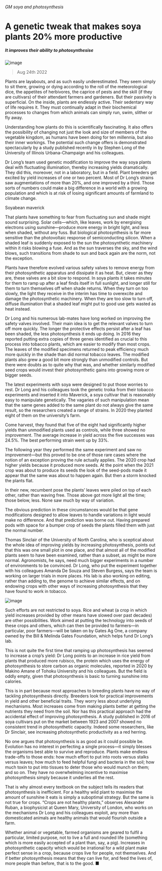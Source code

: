 ###### GM soya and photosynthesis
# A genetic tweak that makes soya plants 20% more productive 
##### It improves their ability to photosynthesise 
![image](images/20220827_STD001.jpg) 
> Aug 24th 2022 
Plants are layabouts, and as such easily underestimated. They seem simply to sit there, growing or dying according to the roll of the meteorological dice, the appetites of herbivores, the caprice of pests and the skill (if they are cultivars) of their attendant farmers and gardeners. But their passivity is superficial. On the inside, plants are endlessly active. Their sedentary way of life requires it. They must continually adapt in their biochemical processes to changes from which animals can simply run, swim, slither or fly away. 
Understanding how plants do this is scientifically fascinating. It also offers the possibility of changing not just the look and size of members of the vegetable kingdom, as humans have been doing for ten millennia, but also their inner workings. The potential such change offers is demonstrated spectacularly by a study published recently in  by Stephen Long of the University of Illinois Urbana-Champaign and his colleagues.
Dr Long’s team used genetic modification to improve the way soya plants deal with fluctuating illumination, thereby increasing yields dramatically. They did this, moreover, not in a laboratory, but in a field. Plant breeders get excited by yield increases of one or two percent. Most of Dr Long’s strains saw augmentations of more than 20%, and one improved by a third. Those sorts of numbers could make a big difference in a world with a growing population and which is at risk of losing significant amounts of farmland to climate change.
Soyabean maverick
That plants have something to fear from fluctuating sun and shade might sound surprising. Solar cells—which, like leaves, work by energising electrons using sunshine—produce more energy in bright light, and less when shaded, without any fuss. But biological photosynthesis is far more sensitive than the photovoltaic response of semiconducting silicon. When a shaded leaf is suddenly exposed to the sun the photosynthetic machinery within it risks blowing a fuse. And as the sun traverses the sky, and the wind blows, such transitions from shade to sun and back again are the norm, not the exception. 
Plants have therefore evolved various safety valves to remove energy from their photosynthetic apparatus and dissipate it as heat. But, clever as they are, these valves are a bit slow to respond. In soya plants it takes minutes for them to ramp up after a leaf finds itself in full sunlight, and longer still for them to turn themselves off when shade returns. When they turn on too slowly, the light they receive in the interim has time to overexcite and damage the photosynthetic machinery. When they are too slow to turn off, diffuse illumination that a shaded leaf might put to good use gets wasted as heat instead.
Dr Long and his numerous lab-mates have long worked on improving the safety valves involved. Their main idea is to get the relevant valves to turn off more quickly. The longer the protective effects persist after a leaf has been shaded, the less photosynthesis it ends up doing. In 2016 they reported putting extra copies of three genes identified as crucial to this process into tobacco plants, which are easier to modify than most crops. The leaves of the modified specimens returned to peak efficiency much more quickly in the shade than did normal tobacco leaves. The modified plants also grew a good bit more strongly than unmodified controls. But there were doubts as to quite why that was, and whether similarly modified seed crops would invest their photosynthetic gains into growing more or bigger seeds. 
The latest experiments with soya were designed to put those worries to rest. Dr Long and his colleagues took the genetic troika from their tobacco experiments and inserted it into Maverick, a soya cultivar that is reasonably easy to manipulate genetically. The vagaries of such manipulation mean that the same genes added to the same plant do not always give the same result, so the researchers created a range of strains. In 2020 they planted eight of them on the university’s farm. 
Come harvest, they found that five of the eight had significantly higher yields than unmodified plants used as controls, while three showed no improvement. The average increase in yield across the five successes was 24.5%. The best performing strain went up by 33%. 
The following year they performed the same experiment and saw no improvement—but this proved to be one of those rare cases where the notion of an exception proving the rule actually applies. The 2020 crop had higher yields because it produced more seeds. At the point when the 2021 crop was about to produce its seeds the look of the seed-pods made it appear that the same was about to happen again. But then a storm knocked the plants flat. 
In their new, recumbent pose the plants’ leaves were piled on top of each other, rather than waving free. Those above got more light all the time; those below, less. None saw much by way of variation. 
The obvious prediction in these circumstances would be that gene modifications designed to allow leaves to handle variations in light would make no difference. And that prediction was borne out. Having prepared pods with space for a bumper crop of seeds the plants filled them with just the normal number. 
Thomas Sinclair of the University of North Carolina, who is sceptical about the whole idea of improving yields by increasing photosynthesis, points out that this was one small plot in one place, and that almost all of the modified plants seem to have been examined, rather than a subset, as might be more normal. Agronomists, he says, need much bigger experiments in a number of environments to be convinced. Dr Long, who put the experiment together with his colleagues Amanda De Souza and Steven Burgess, says the team is working on larger trials in more places. His lab is also working on editing, rather than adding to, the genome to achieve similar effects, and on endowing crops with other ways of increasing photosynthesis that they have found to work in tobacco. 
![image](images/20220827_STD002.jpg) 

Such efforts are not restricted to soya. Rice and wheat (a crop in which yield increases provided by other means have slowed over past decades) are other possibilities. Work aimed at putting the technology into seeds of these crops and others, which can then be provided to farmers—in particular, poor farmers—will be taken on by Gates Ag One, a company owned by the Bill &amp; Melinda Gates Foundation, which helps fund Dr Long’s lab.
This is not quite the first time that ramping up photosynthesis has seemed to increase a crop’s yield: Dr Long points to an increase in rice yield from plants that produced more rubisco, the protein which uses the energy of photosynthesis to store carbon as organic molecules, reported in 2020 by Makino Amane of Tohoku University and his colleagues. But the field is oddly empty, given that photosynthesis is basic to turning sunshine into calories. 
This is in part because most approaches to breeding plants have no way of tackling photosynthesis directly. Breeders look for practical improvements in yield and other beneficial traits. They worry less about underlying mechanisms. Most increases come from making plants better at getting the nutrients they need from the soil. Nor has this practical approach had the accidental effect of improving photosynthesis. A study published in 2016 of soya cultivars put on the market between 1923 and 2007 showed no consistent trend in photosynthetic capacity. Indeed some researchers, like Dr Sinclair, see increasing photosynthetic productivity as a red herring. 
No one argues that photosynthesis is as good as it could possible be. Evolution has no interest in perfecting a single process—it simply blesses the organisms best able to survive and reproduce. Plants make endless trade-offs to those ends: how much effort to put into roots versus stalks versus leaves; how much to feed helpful fungi and bacteria in the soil; how much toxin to put into tissues to deter those who would munch on them; and so on. They have no overwhelming incentive to maximise photosynthesis simply because it underlies all the rest.
That is why almost every textbook on the subject tells its readers that photosynthesis is inefficient. For a healthy wild plant to maximise the amount of sunshine it eats is simply a suboptimal strategy. But the same is not true for crops. “Crops are not healthy plants,” observes Alexander Ruban, a biophysicist at Queen Mary, University of London, who works on the mechanisms Dr Long and his colleagues exploit, any more than domesticated animals are healthy animals that would flourish outside a farm. 
Whether animal or vegetable, farmed organisms are geared to fulfil a particular, limited purpose, not to live a full and rounded life (something which is more easily accepted of a plant than, say, a pig). Increases in photosynthetic capacity which would be irrational for a wild plant make perfect sense in a crop, because crops live for people, not themselves. And if better photosynthesis means that they can live for, and feed the lives of, more people than before, that is to the good. ■

